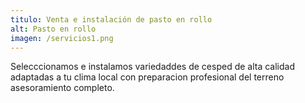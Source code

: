 ```yaml
---
titulo: Venta e instalación de pasto en rollo
alt: Pasto en rollo
imagen: /servicios1.png
---
```

Selecccionamos e instalamos variedaddes de cesped de alta calidad adaptadas a tu clima local con preparacion profesional del terreno asesoramiento completo.